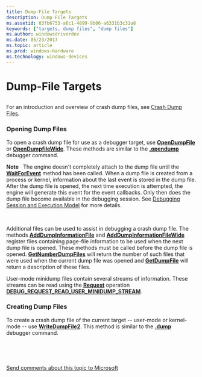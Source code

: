 ```yaml
---
title: Dump-File Targets
description: Dump-File Targets
ms.assetid: 83fb6753-a6c1-4899-9b06-a6331b3c31a8
keywords: ["targets, dump files", "dump files"]
ms.author: windowsdriverdev
ms.date: 05/23/2017
ms.topic: article
ms.prod: windows-hardware
ms.technology: windows-devices
---
```


# Dump-File Targets


## <span id="ddk_dump_file_targets_dbx"></span><span id="DDK_DUMP_FILE_TARGETS_DBX"></span>


For an introduction and overview of crash dump files, see [Crash Dump Files](crash-dump-files.md).

### <span id="Opening_Dump_Files"></span><span id="opening_dump_files"></span><span id="OPENING_DUMP_FILES"></span>Opening Dump Files

To open a crash dump file for use as a debugger target, use [**OpenDumpFile**](https://msdn.microsoft.com/library/windows/hardware/ff552322) or [**OpenDumpfileWide**](https://msdn.microsoft.com/library/windows/hardware/ff552324). These methods are similar to the [**.opendump**](-opendump--open-dump-file-.md) debugger command.

**Note**   The engine doesn't completely attach to the dump file until the [**WaitForEvent**](https://msdn.microsoft.com/library/windows/hardware/ff561229) method has been called. When a dump file is created from a process or kernel, information about the last event is stored in the dump file. After the dump file is opened, the next time execution is attempted, the engine will generate this event for the event callbacks. Only then does the dump file become available in the debugging session. See [Debugging Session and Execution Model](debugging-session-and-execution-model.md) for more details.

 

Additional files can be used to assist in debugging a crash dump file. The methods [**AddDumpInformationFile**](https://msdn.microsoft.com/library/windows/hardware/ff537865) and [**AddDumpInformationFileWide**](https://msdn.microsoft.com/library/windows/hardware/ff537874) register files containing page-file information to be used when the next dump file is opened. These methods must be called before the dump file is opened. [**GetNumberDumpFiles**](https://msdn.microsoft.com/library/windows/hardware/ff547887) will return the number of such files that were used when the current dump file was opened and [**GetDumpFile**](https://msdn.microsoft.com/library/windows/hardware/ff546586) will return a description of these files.

User-mode minidump files contain several streams of information. These streams can be read using the [**Request**](https://msdn.microsoft.com/library/windows/hardware/ff554564) operation [**DEBUG\_REQUEST\_READ\_USER\_MINIDUMP\_STREAM**](https://msdn.microsoft.com/library/windows/hardware/ff541575).

### <span id="Creating_Dump_Files"></span><span id="creating_dump_files"></span><span id="CREATING_DUMP_FILES"></span>Creating Dump Files

To create a crash dump file of the current target -- user-mode or kernel-mode -- use [**WriteDumpFile2**](https://msdn.microsoft.com/library/windows/hardware/ff561382). This method is similar to the [**.dump**](-dump--create-dump-file-.md) debugger command.

 

 

[Send comments about this topic to Microsoft](mailto:wsddocfb@microsoft.com?subject=Documentation%20feedback%20[debugger\debugger]:%20Dump-File%20Targets%20%20RELEASE:%20%285/15/2017%29&body=%0A%0APRIVACY%20STATEMENT%0A%0AWe%20use%20your%20feedback%20to%20improve%20the%20documentation.%20We%20don't%20use%20your%20email%20address%20for%20any%20other%20purpose,%20and%20we'll%20remove%20your%20email%20address%20from%20our%20system%20after%20the%20issue%20that%20you're%20reporting%20is%20fixed.%20While%20we're%20working%20to%20fix%20this%20issue,%20we%20might%20send%20you%20an%20email%20message%20to%20ask%20for%20more%20info.%20Later,%20we%20might%20also%20send%20you%20an%20email%20message%20to%20let%20you%20know%20that%20we've%20addressed%20your%20feedback.%0A%0AFor%20more%20info%20about%20Microsoft's%20privacy%20policy,%20see%20http://privacy.microsoft.com/default.aspx. "Send comments about this topic to Microsoft")




